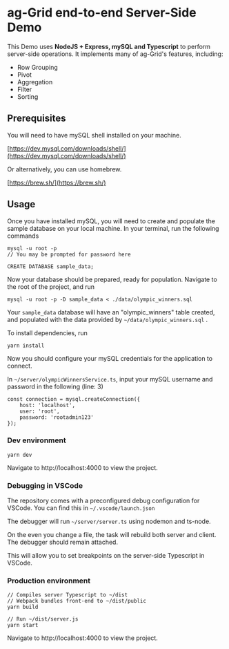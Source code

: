
# ag-Grid end-to-end Server-Side Demo

  

This Demo uses **NodeJS + Express, mySQL and Typescript** to perform server-side operations. It implements many of ag-Grid's features, including:

- Row Grouping
- Pivot
- Aggregation
- Filter
- Sorting

## Prerequisites
You will need to have mySQL shell installed on your machine.

[https://dev.mysql.com/downloads/shell/](https://dev.mysql.com/downloads/shell/)

Or alternatively, you can use homebrew.

[https://brew.sh/](https://brew.sh/)

## Usage

Once you have installed mySQL, you will need to create and populate the sample database on your local machine. In your terminal, run the following commands

```
mysql -u root -p
// You may be prompted for password here

CREATE DATABASE sample_data;
```
Now your database should be prepared, ready for population.
Navigate to the root of the project, and run

````
mysql -u root -p -D sample_data < ./data/olympic_winners.sql
````  

Your `sample_data` database will have an "olympic_winners" table created, and populated with the data provided by `~/data/olympic_winners.sql` .

To install dependencies, run 

`yarn install`

Now you should configure your mySQL credentials for the application to connect.

In `~/server/olympicWinnersService.ts`, input your mySQL username and password in the following (line: 3)

```
const connection = mysql.createConnection({
	host: 'localhost',
	user: 'root',
	password: 'rootadmin123'
});
```

### Dev environment

`yarn dev`

Navigate to http://localhost:4000 to view the project.

### Debugging in VSCode

The repository comes with a preconfigured debug configuration for VSCode. You can find this in `~/.vscode/launch.json`

The debugger will run `~/server/server.ts` using nodemon and ts-node.

On the even you change a file, the task will rebuild both server and client. The debugger should remain attached.

This will allow you to set breakpoints on the server-side Typescript in VSCode.

### Production environment

```
// Compiles server Typescript to ~/dist
// Webpack bundles front-end to ~/dist/public
yarn build

// Run ~/dist/server.js
yarn start
```
 Navigate to http://localhost:4000 to view the project.